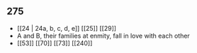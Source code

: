 ## 275
- [[24 | 24a, b, c, d, e]] [[25]] [[29]] 
- A and B, their families at enmity, fall in love with each other
- [[53]] [[70]] [[73]] [[240]] 

